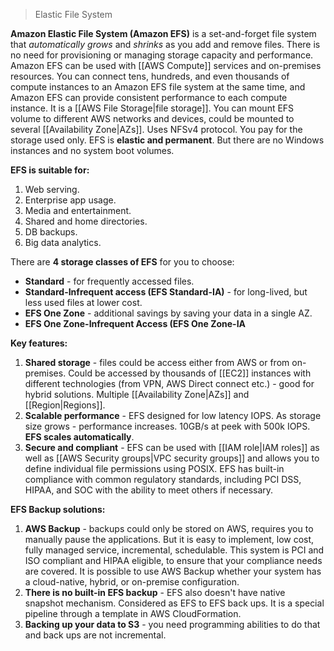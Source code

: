 > Elastic File System

**Amazon Elastic File System (Amazon EFS)** is a set-and-forget file system that *automatically grows* and *shrinks* as you add and remove files. There is no need for provisioning or managing storage capacity and performance. Amazon EFS can be used with [[AWS Compute]] services and on-premises resources. You can connect tens, hundreds, and even thousands of compute instances to an Amazon EFS file system at the same time, and Amazon EFS can provide consistent performance to each compute instance. It is a [[AWS File Storage|file storage]]. You can mount EFS volume to different AWS networks and devices, could be mounted to several [[Availability Zone|AZs]]. Uses NFSv4 protocol. You pay for the storage used only. EFS is **elastic and permanent**. But there are no Windows instances and no system boot volumes. 

**EFS is suitable for:**

1. Web serving.
2. Enterprise app usage.
3. Media and entertainment.
4. Shared and home directories.
5. DB backups.
6. Big data analytics.

There are **4 storage classes of EFS** for you to choose:
- **Standard** - for frequently accessed files.
- **Standard-Infrequent access (EFS Standard-IA)** - for long-lived, but less used files at lower cost.
- **EFS One Zone** - additional savings by saving your data in a single AZ.
- **EFS One Zone-Infrequent Access (EFS One Zone-IA**

**Key features:**

1. **Shared storage** - files could be access either from AWS or from on-premises. Could be accessed by thousands of [[EC2]] instances with different technologies (from VPN, AWS Direct connect etc.) - good for hybrid solutions. Multiple [[Availability Zone|AZs]] and [[Region|Regions]].
2. **Scalable performance** - EFS designed for low latency IOPS. As storage size grows - performance increases. 10GB/s at peek with 500k IOPS. **EFS scales automatically**.
3. **Secure and compliant** - EFS can be used with [[IAM role|IAM roles]] as well as [[AWS Security groups|VPC security groups]] and allows you to define individual file permissions using POSIX. EFS has built-in compliance with common regulatory standards, including PCI DSS, HIPAA, and SOC with the ability to meet others if necessary.

**EFS Backup solutions:**

1. **AWS Backup** - backups could only be stored on AWS, requires you to manually pause the applications. But it is easy to implement, low cost, fully managed service, incremental, schedulable. This system is PCI and ISO compliant and HIPAA eligible, to ensure that your compliance needs are covered. It is possible to use AWS Backup whether your system has a cloud-native, hybrid, or on-premise configuration.
2. **There is no built-in EFS backup** - EFS also doesn't have native snapshot mechanism. Considered as EFS to EFS back ups. It is a special pipeline through a template in AWS CloudFormation.
3. **Backing up your data to S3** - you need programming abilities to do that and back ups are not incremental.



